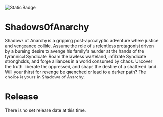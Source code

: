 
![Static Badge](https://img.shields.io/badge/Shadows_of_Anarchy-development-pink)


# ShadowsOfAnarchy

Shadows of Anarchy is a gripping post-apocalyptic adventure where justice and vengeance collide. Assume the role of a relentless protagonist driven by a burning desire to avenge his family's murder at the hands of the tyrannical Syndicate. Roam the lawless wasteland, infiltrate Syndicate strongholds, and forge alliances in a world consumed by chaos. Uncover the truth, liberate the oppressed, and shape the destiny of a shattered land. Will your thirst for revenge be quenched or lead to a darker path? The choice is yours in Shadows of Anarchy.


# Release

There is no set release date at this time.
